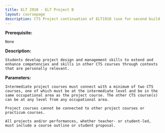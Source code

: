 ```yaml
---
title: ELT 2910 - ELT Project B
layout: coursepage
description: CTS Project continuation of ELT1910 (use for second build season)
---
```

    
**Prerequisite:**

    None

**Description:**

    Students develop project design and management skills to extend and enhance competencies and skills in other CTS courses through contexts that are personally relevant.
    
**Parameters:**

    Intermediate project courses must connect with a minimum of two CTS courses, one of which must be at the intermediate level and be in the same occupational area as the project course. The other CTS course(s) can be at any level from any occupational area.

    Project courses cannot be connected to other project courses or practicum courses.
    
    All projects and/or performances, whether teacher- or student-led, must include a course outline or student proposal.
